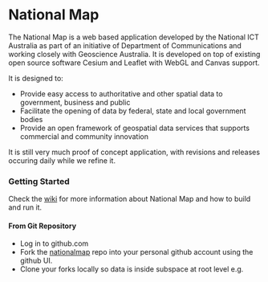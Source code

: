 National Map
============

The National Map is a web based application developed by the National ICT Australia as part of an initiative of Department of Communications and working closely with Geoscience Australia. It is developed on top of existing open source software Cesium and Leaflet with WebGL and Canvas support.

It is designed to:
* Provide easy access to authoritative and other spatial data to government, business and public
* Facilitate the opening of data by federal, state and local government bodies
* Provide an open framework of geospatial data services that supports commercial and community innovation

It is still very much proof of concept application, with revisions and releases occuring daily while we refine it.

### Getting Started ###

Check the [wiki](https://github.com/NICTA/ausglobe/wiki) for 
more information about National Map and how to build and run it.

#### From Git Repository ####
* Log in to github.com
* Fork the [nationalmap](https://github.com/NICTA/nationalmap.git) repo into your personal github account using the github UI.
* Clone your forks locally so data is inside subspace at root level e.g.



